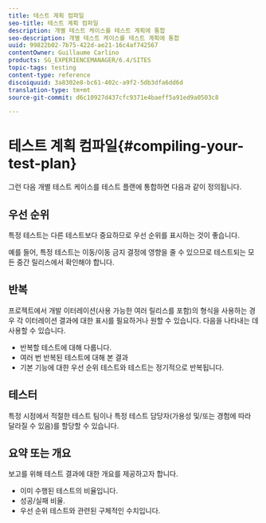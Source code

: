 ```yaml
---
title: 테스트 계획 컴파일
seo-title: 테스트 계획 컴파일
description: 개별 테스트 케이스를 테스트 계획에 통합
seo-description: 개별 테스트 케이스를 테스트 계획에 통합
uuid: 99822b02-7b75-422d-ae21-16c4af742567
contentOwner: Guillaume Carlino
products: SG_EXPERIENCEMANAGER/6.4/SITES
topic-tags: testing
content-type: reference
discoiquuid: 3a8302e8-bc61-402c-a9f2-5db3dfa6dd6d
translation-type: tm+mt
source-git-commit: d6c10927d437cfc9371e4baeff5a91ed9a0503c8

---
```



# 테스트 계획 컴파일{#compiling-your-test-plan}

그런 다음 개별 테스트 케이스를 테스트 플랜에 통합하면 다음과 같이 정의됩니다.

## 우선 순위

특정 테스트는 다른 테스트보다 중요하므로 우선 순위를 표시하는 것이 좋습니다.

예를 들어, 특정 테스트는 이동/이동 금지 결정에 영향을 줄 수 있으므로 테스트되는 모든 중간 릴리스에서 확인해야 합니다.

## 반복

프로젝트에서 개발 이터레이션(사용 가능한 여러 릴리스를 포함)의 형식을 사용하는 경우 각 이터레이션 결과에 대한 표시를 필요하거나 원할 수 있습니다. 다음을 나타내는 데 사용할 수 있습니다.

* 반복할 테스트에 대해 다룹니다.
* 여러 번 반복된 테스트에 대해 본 결과
* 기본 기능에 대한 우선 순위 테스트와 테스트는 정기적으로 반복됩니다.

## 테스터

특정 시점에서 적절한 테스트 팀이나 특정 테스트 담당자(가용성 및/또는 경험에 따라 달라질 수 있음)를 할당할 수 있습니다.

## 요약 또는 개요

보고를 위해 테스트 결과에 대한 개요를 제공하고자 합니다.

* 이미 수행된 테스트의 비율입니다.
* 성공/실패 비율.
* 우선 순위 테스트와 관련된 구체적인 수치입니다.
